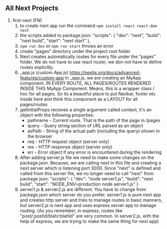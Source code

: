 ## All Next Projects

1. first-next (FN)
   1. to create next app run the command `npm install react react-dom next`
   2. the scripts added to package.json:
   "scripts": {
      "dev": "next",
      "build": "next build",
      "start": "next start"
      },
   3. `npm run dev` or `npm run start` throws an error
   4. create "pages" directory under the project root folder
   5. Next creates automatically routes for every file under the "pages" folder. We do not have to use react router, we don not have to define routes explicitly.
   6. _app.js (custom App.js) https://nextjs.org/docs/advanced-features/custom-app
   In _app.js, we are creating an MyApp component.
   IN EVERY ROUTE, ALL PAGES/ROUTES RENDERED INSIDE THIS MyApp Component. Means, this is a wrapper class / hoc for all pages. So its a beautiful place to put Navbar, footer etc inside here and think this component as a LAYOUT for all pages/routes
   7. getInitialProps receives a single argument called context, it's an object with the following properties:
      - pathname - Current route. That is the path of the page in /pages
      - query - Query string section of URL parsed as an object
      - asPath - String of the actual path (including the query) shown in the browser
      - req - HTTP request object (server only)
      - res - HTTP response object (server only)
      - err - Error object if any error is encountered during the rendering
   8. After adding server.js file we need to make some changes on the package.json. Because, we are calling next in this file and creating a next server which is listening port 3000. Since "next" is defined and called from this server file, we no longer need to call "next" from package json:
   "scripts": {
      "dev": "node server1.js",
      "build": "next build",
      "start": "NODE_ENV=production node server1.js"
      }
   9. server1.js & server2.js are different. You have to change from package.json which server do you prefer. 
   server1.js is pure next app and creates http server and tries to manage routes in basic manners, but server2.js is next app and uses express server app to manage routing. (As you remember, in express, routes like "post/:postId/blah/:blahId" are very common. In server2.js, with the help of express, we are trying to make the same thing for next app)